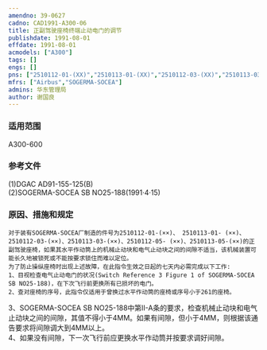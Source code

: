 ```yaml
---
amendno: 39-0627  
cadno: CAD1991-A300-06  
title: 正副驾驶座椅终端止动电门的调节  
publishdate: 1991-08-01  
effdate: 1991-08-01  
acmodels: ["A300"]  
tags: []  
engs: []  
pns: ["2510112-01-(XX)","2510113-01-(XX)","2510112-03-(XX)","2510113-03-(XX)","2510112-05-(XX)","2510113-05-(XX)"]  
mfrs: ["Airbus","SOGERMA-SOCEA"]  
admins: 华东管理局  
author: 谢国良  
---
```

  
### 适用范围  
A300-600  
  
<!--more-->  
### 参考文件  
(1)DGAC AD91-155-125(B)  
    (2)SOGERMA-SOCEA SB NO25-188(1991·4·15)  
  
### 原因、措施和规定  
    对于装有SOGERMA-SOCEA厂制造的件号为2510112-01-(××)、 2510113-01- (××)、2510112-03-(××)、2510113-03-(××)、2510112-05- (××)、2510113-05-(××)的正副驾驶座椅，如果其水平作动筒上的机械止动块和电气止动块之间的间隙不适当，该机械装置可能长久地被锁死或不能按要求锁住而难以定位。  
    为了防止操纵座椅时出现上述故障，在此指令生效之日起的七天内必需完成以下工作:  
    1、目视检查电气止动电门的状况(Switch Reference 3 Figure 1 of SOGERMA-SOCEA SB NO25-188)，在下次飞行前更换所有已损坏的电门。  
    2、查对座椅的序号，此指令仅适用于曾换过水平作动筒的座椅或序号小于261的座椅。  
  
3、SOGERMA-SOCEA SB NO25-188中第II-A条的要求，检查机械止动块和电气止动块之间的间隙，其值不得小于4MM。如果有间隙，但小于4MM，则根据该通告要求将间隙调大到4MM以上。  
    4、如果没有间隙，下一次飞行前应更换水平作动筒并按要求调好间隙。  
